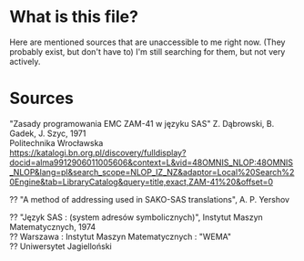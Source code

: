 # What is this file?
Here are mentioned sources that are unaccessible to me right now. (They probably exist, but don't have to) I'm still searching for them, but not very actively.

# Sources
"Zasady programowania EMC ZAM-41 w języku SAS" Z. Dąbrowski, B. Gadek, J. Szyc, 1971  
Politechnika Wrocławska  
https://katalogi.bn.org.pl/discovery/fulldisplay?docid=alma9912906011005606&context=L&vid=48OMNIS_NLOP:48OMNIS_NLOP&lang=pl&search_scope=NLOP_IZ_NZ&adaptor=Local%20Search%20Engine&tab=LibraryCatalog&query=title,exact,ZAM-41%20&offset=0
  
?? "A method of addressing used in SAKO-SAS translations", A. P. Yershov  

?? "Język SAS : (system adresów symbolicznych)", Instytut Maszyn Matematycznych, 1974  
?? Warszawa : Instytut Maszyn Matematycznych : "WEMA"  
?? Uniwersytet Jagielloński  
